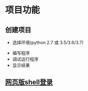 #  项目功能

## 创建项目

* 选择环境(python 2.7 或 3.5/3.6/3.7)
    
- 编写程序
- 调试运行程序
- 显示结果

## [网页版shell登录](http://godmoon.wicp.net/blog/index.php/post_61.html)

